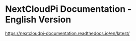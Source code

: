 # NextCloudPi Documentation - English Version

https://nextcloudpi-documentation.readthedocs.io/en/latest/
